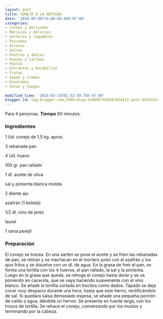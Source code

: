 ```yaml
---
layout: post
title: CONEJO A LA ANTIGUA
date: '2010-09-08T14:00:00.000-07:00'
categories:
- Carnes y derivados
- Mariscos y moluscos
- Verduras y legumbres
- Pescados
- Arroces
- Salsas
- Postres y dulces
- Huevos y lacteos
- Pastas
- Entrantes y bocadillos
- Frutas
- Sopas y cremas
- Ensaladas
- Setas y hongos
 
modified_time: '2016-03-16T01:52:50.785-07:00'
blogger_id: tag:blogger.com,1999:blog-5299957599287034512.post-8535191954119228459
---
```


Para 4 personas.
<b>Tiempo</b> 60 minutos.

<h3>Ingredientes</h3>

1 Ud. conejo de 1,5 kg. aprox.

3 rebanada pan

4 Ud. huevo

100 gr. pan rallado

1 dl. aceite de oliva

sal y pimienta blanca molida

2 diente ajo

azafrán (1 bolsita)

1/2 dl. vino de jerez

laurel

1 rama perejil

<h3>Preparación</h3>

El conejo se trocea. En una sartén se pone el aceite y se fríen las rebanadas de pan, se retiran y se machacan en el mortero junto con el azafrán y los ajos fritos y se disuelve con un dl. de agua. En la grasa de freír el pan, se forma una tortilla con los 4 huevos, el pan rallado, la sal y la pimienta. Luego en la grasa que queda, se rehoga el conejo hasta dorar y se va poniendo en cacerola, que se vaya haciendo suavemente con el vino blanco. Se añade la tortilla cortada en trocitos como dados. Tapado se deja cocer muy despacio durante una hora, hasta que este tierno, rectificándolo de sal. Si quedara salsa demasiado espesa, se añade una pequeña porción de caldo o agua, dándole un hervor. Se presenta en fuente larga, con los trozos de tortilla. Se rehace el conejo, comenzando por los muslos y terminando por la cabeza.

